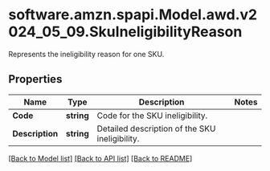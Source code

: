# software.amzn.spapi.Model.awd.v2024_05_09.SkuIneligibilityReason
Represents the ineligibility reason for one SKU.

## Properties

Name | Type | Description | Notes
------------ | ------------- | ------------- | -------------
**Code** | **string** | Code for the SKU ineligibility. | 
**Description** | **string** | Detailed description of the SKU ineligibility. | 

[[Back to Model list]](../README.md#documentation-for-models) [[Back to API list]](../README.md#documentation-for-api-endpoints) [[Back to README]](../README.md)

